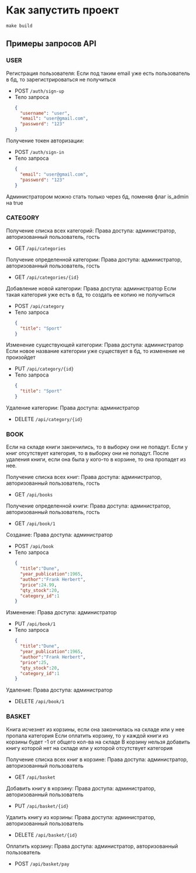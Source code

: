# Как запустить проект
```
make build
```

## Примеры запросов API

### USER

Регистрация пользователя:
Если под таким email уже есть пользователь в бд, то зарегистрироваться не получиться
* POST ```/auth/sign-up```
* Тело запроса
  ```json
  {
    "username": "user",
    "email": "user@gmail.com",
    "password": "123"
  }
  ```

Получение токен авторизации:
* POST ```/auth/sign-in```
* Тело запроса
  ```json
  {
    "email": "user@gmail.com",
    "password": "123"
  }
  ```
Администратором можно стать только через бд, поменяв флаг is_admin на true

### CATEGORY

Получение списка всех категорий:
Права доступа: администратор, авторизованный пользователь, гость
* GET ```/api/categories```

Получение определенной категории:
Права доступа: администратор, авторизованный пользователь, гость
* GET ```/api/categories/{id}```

Добавление новой категории:
Права доступа: администратор
Если такая категория уже есть в бд, то создать ее копию не получиться
* POST ```/api/category```
* Тело запроса
  ```json
  {
    "title": "Sport"
  }
  ```

Изменение существующей категории:
Права доступа: администратор
Если новое название категории уже существует в бд, то изменение не произойдет
* PUT ```/api/category/{id}```
* Тело запроса
  ```json
  {
    "title": "Sport"
  }
  ```

Удаление категории:
Права доступа: администратор
* DELETE ```/api/category/{id}```

### BOOK
Если на складе книги закончились, то в выборку они не попадут.
Если у книг отсутствует категория, то в выборку они не попадут.
После удаления книги, если она была у кого-то в корзине, то она пропадет из нее.

Получение списка всех книг:
Права доступа: администратор, авторизованный пользователь, гость
* GET ```/api/books```

Получение определенной книги:
Права доступа: администратор, авторизованный пользователь, гость
* GET ```/api/book/1```

Создание:
Права доступа: администратор
* POST ```/api/book```
* Тело запроса
  ```json
  {
    "title":"Dune",
    "year_publication":1965,
    "author":"Frank Herbert",
    "price":24.99,
    "qty_stock":20,
    "category_id":1
  }
  ```

Изменение:
Права доступа: администратор
* PUT ```/api/book/1```
* Тело запроса
  ```json
  {
    "title":"Dune",
    "year_publication":1965,
    "author":"Frank Herbert",
    "price":25,
    "qty_stock":20,
    "category_id":1
  }
  ```

Удаление:
Права доступа: администратор
* DELETE ```/api/book/1```

### BASKET
Книга исчезнет из корзины, если она закончилась на складе или у нее пропала категория
Если оплатить корзину, то у каждой книги из корзины будет -1 от общего кол-ва на складе
В корзину нельзя добавить книгу которой нет на складе или у которой отсутствует категория

Получение списка всех книг в корзине:
Права доступа: администратор, авторизованный пользователь
* GET ```/api/basket```

Добавить книгу в корзину:
Права доступа: администратор, авторизованный пользователь
* PUT ```/api/basket/{id}```

Удалить книгу из корзины:
Права доступа: администратор, авторизованный пользователь
* DELETE ```/api/basket/{id}```

Оплатить корзину:
Права доступа: администратор, авторизованный пользователь
* POST ```/api/basket/pay```


